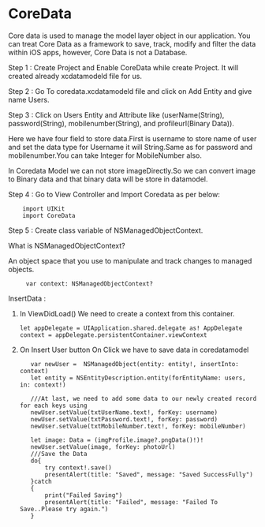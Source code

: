 # CoreData

Core data is used to manage the model layer object in our application. You can treat Core Data as a framework to save, track, modify and filter the data within iOS apps, however, Core Data is not a Database.

Step 1 : Create Project and Enable CoreData while create Project.
         It will created already xcdatamodeld file for us.
         
Step 2 : Go To coredata.xcdatamodeld file and click on Add Entity and give name Users.

Step 3 : Click on Users Entity and Attribute like (userName(String), password(String), mobilenumber(String), and profileurl(Binary Data)).

Here we have four field to store data.First is username to store name of user and set the data type for Username it will 
String.Same as for password and mobilenumber.You can take Integer for MobileNumber also.

In Coredata Model we can not store imageDirectly.So we can convert image to Binary data and that binary data will be store in datamodel.

Step 4 : Go to View Controller and Import Coredata as per below:

        import UIKit
        import CoreData
        
Step 5 : Create class variable of NSManagedObjectContext.

What is NSManagedObjectContext?

An object space that you use to manipulate and track changes to managed objects.

         var context: NSManagedObjectContext?
         
InsertData :

  1) In ViewDidLoad() We need to create a context from this container.
    
         let appDelegate = UIApplication.shared.delegate as! AppDelegate
         context = appDelegate.persistentContainer.viewContext
         
  2) On Insert User button On Click we have to save data in coredatamodel
         
            var newUser =  NSManagedObject(entity: entity!, insertInto: context)
            let entity = NSEntityDescription.entity(forEntityName: users, in: context!)

            ///At last, we need to add some data to our newly created record for each keys using
            newUser.setValue(txtUserName.text!, forKey: username)
            newUser.setValue(txtPassword.text!, forKey: password)
            newUser.setValue(txtMobileNumber.text!, forKey: mobileNumber)
            
            let image: Data = (imgProfile.image?.pngData()!)!
            newUser.setValue(image, forKey: photoUrl)
            ///Save the Data
            do{
                try context!.save()
                presentAlert(title: "Saved", message: "Saved SuccessFully")
            }catch
            {
                print("Failed Saving")
                presentAlert(title: "Failed", message: "Failed To Save..Please try again.")
            }
            
 
   
